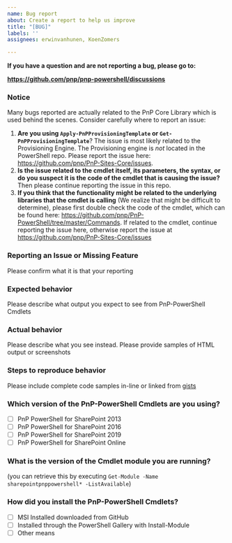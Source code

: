 ```yaml
---
name: Bug report
about: Create a report to help us improve
title: "[BUG]"
labels: ''
assignees: erwinvanhunen, KoenZomers

---
```


**If you have a question and are not reporting a bug, please go to:**

**https://github.com/pnp/pnp-powershell/discussions**


### Notice
Many bugs reported are actually related to the PnP Core Library which is used behind the scenes. Consider carefully where to report an issue:

1. **Are you using ```Apply-PnPProvisioningTemplate``` or ```Get-PnPProvisioningTemplate```**? The issue is most likely related to the Provisioning Engine. The Provisioning engine is _not_ located in the PowerShell repo. Please report the issue here: https://github.com/pnp/PnP-Sites-Core/issues.
1. **Is the issue related to the cmdlet itself, its parameters, the syntax, or do you suspect it is the code of the cmdlet that is causing the issue?** Then please continue reporting the issue in this repo.
1. **If you think that the functionality might be related to the underlying libraries that the cmdlet is calling** (We realize that might be difficult to determine), please first double check the code of the cmdlet, which can be found here: https://github.com/pnp/PnP-PowerShell/tree/master/Commands. If related to the cmdlet, continue reporting the issue here, otherwise report the issue at https://github.com/pnp/PnP-Sites-Core/issues

### Reporting an Issue or Missing Feature
Please confirm what it is that your reporting

### Expected behavior 
Please describe what output you expect to see from PnP-PowerShell Cmdlets

### Actual behavior 
Please describe what you see instead. Please provide samples of HTML output or screenshots

### Steps to reproduce behavior
Please include complete code samples in-line or linked from [gists](https://gist.github.com/)

### Which version of the PnP-PowerShell Cmdlets are you using?
- [ ] PnP PowerShell for SharePoint 2013
- [ ] PnP PowerShell for SharePoint 2016
- [ ] PnP PowerShell for SharePoint 2019
- [ ] PnP PowerShell for SharePoint Online

### What is the version of the Cmdlet module you are running?
(you can retrieve this by executing ```Get-Module -Name sharepointpnppowershell* -ListAvailable```)

### How did you install the PnP-PowerShell Cmdlets? 
- [ ] MSI Installed downloaded from GitHub
- [ ] Installed through the PowerShell Gallery with Install-Module
- [ ] Other means
